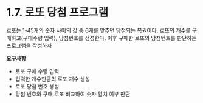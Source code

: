 # 1.7. 로또 당첨 프로그램

로또는 1-45개의 숫자 사이의 값 중 6개를 맞추면 당첨되는 복권이다. 로또의 개수를 구매하고(구매수량 입력), 당첨번호를 생성한다. 이후 구매한 로또의 당첨번호를 판단하는 프로그램을 작성하자

**요구사항**
- 로또 구매 수량 입력
- 입력한 개수만큼의 로또 개수 생성
- 로또 당첨 번호 생성
- 당첨 번호와 구매 로또 비교하여 숫자 일치 여부 판단
  
